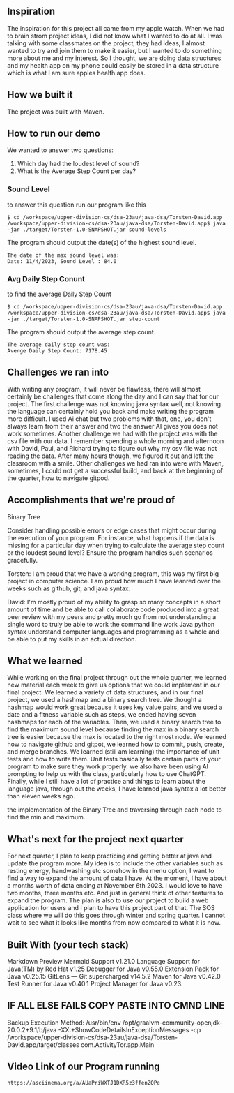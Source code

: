 ## Inspiration
The inspiration for this project all came from my apple watch. When we had to brain strom project ideas, I did not know what I wanted to do at all. I was talking with some classmates on the project, they had ideas, I almost wanted to try and join them to make it easier, but I wanted to do something more about me and my interest. So I thought, we are doing data structures and my health app on my phone could easily be stored in a data structure which is what I am sure apples health app does. 

## How we built it
The project was built with Maven.


## How to run our demo
We wanted to answer two questions:
1. Which day had the loudest level of sound?
2. What is the Average Step Count per day?

### Sound Level
to answer this question run our program like this 

```
$ cd /workspace/upper-division-cs/dsa-23au/java-dsa/Torsten-David.app
/workspace/upper-division-cs/dsa-23au/java-dsa/Torsten-David.app$ java -jar ./target/Torsten-1.0-SNAPSHOT.jar sound-levels
```
The program should output the date(s) of the highest sound level.
```
The date of the max sound level was:
Date: 11/4/2023, Sound Level : 84.0

```
### Avg Daily Step Conunt 
to find the average Daily Step Count 
```
$ cd /workspace/upper-division-cs/dsa-23au/java-dsa/Torsten-David.app
/workspace/upper-division-cs/dsa-23au/java-dsa/Torsten-David.app$ java -jar ./target/Torsten-1.0-SNAPSHOT.jar step-count
```
The program should output the average step count.
```
The average daily step count was:
Averge Daily Step Count: 7178.45
```


## Challenges we ran into
With writing any program, it will never be flawless, there will almost certainly be challenges that come along the day and I can say that for our project. The first challenge was not knowing java syntax well, not knowing the language can certainly hold you back and make writing the program more difficult. I used Ai chat but two problems with that, one, you don't always learn from their answer and two the answer AI gives you does not work sometimes. Another challenge we had with the project was with the csv file with our data. I remember spending a whole morning and afternoon with David, Paul, and Richard trying to figure out why my csv file was not reading the data. After many hours though, we figured it out and left the classroom with a smile. Other challenges we had ran into were with Maven, sometimes, I could not get a successful build, and back at the beginning of the quarter, how to navigate gitpod. 

## Accomplishments that we're proud of
Binary Tree

Consider handling possible errors or edge cases that might occur during the execution of your program. For instance, what happens if the data is missing for a particular day when trying to calculate the average step count or the loudest sound level? Ensure the program handles such scenarios gracefully.

Torsten:
I am proud that we have a working program, this was my first big project in computer science. I am proud how much I have leanred over the weeks such as github, git, and java syntax. 

David: 
I'm mostly proud of my ability to grasp so many concepts in a short amount of time and be able to call collaborate code produced into a great peer review with my peers and pretty much go from not understanding a single word to truly be able to work the command line work Java python syntax understand computer languages and programming as a whole and be able to put my skills in an actual direction.

## What we learned
While working on the final project through out the whole quarter, we learned new material each week to give us options that we could implement in our final project. We learned a variety of data structures, and in our final project, we used a hashmap and a binary search tree. We thought a hashmap would work great because it uses key value pairs, and we used a date and a fitness variable such as steps, we ended having seven hashmaps for each of the variables. Then, we used a binary search tree to find the maximum sound level because finding the max in a binary search tree is easier because the max is located to the right most node. We learned how to navigate github and gitpot, we learned how to commit, push, create, and merge branches. We learned (still am learning) the importance of unit tests and how to write them. Unit tests basically tests certain parts of your program to make sure they work properly. we also have been using AI prompting to help us with the class, particularly how to use ChatGPT. Finally, while I still have a lot of practice and things to learn about the language java, through out the weeks, I have learned java syntax a lot better than eleven weeks ago.

the implementation of the Binary Tree and traversing through each node to find the min and maximum. 


## What's next for the project next quarter
For next quarter, I plan to keep practicing and getting better at java and update the program more. My idea is to include the other variables such as resting energy, handwashing etc somehow in the menu option, I want to find a way to expand the amount of data I have. At the moment, I have about a months worth of data ending at November 6th 2023. I would love to have two months, three months etc. And just in general think of other features to expand the program. The plan is also to use our project to build a web application for users and I plan to have this project part of that. The SOS class where we will do this goes through winter and spring quarter. I cannot wait to see what it looks like months from now compared to what it is now.


## Built With (your tech stack)
Markdown Preview Mermaid Support
v1.21.0
Language Support for Java(TM) by Red Hat
v1.25
Debugger for Java
v0.55.0
Extension Pack for Java
v0.25.15
GitLens — Git supercharged
v14.5.2
Maven for Java
v0.42.0
Test Runner for Java
v0.40.1
Project Manager for Java
v0.23.

## IF ALL ELSE FAILS COPY PASTE INTO CMND LINE
Backup Execution Method:
/usr/bin/env /opt/graalvm-community-openjdk-20.0.2+9.1/b/java -XX:+ShowCodeDetailsInExceptionMessages -cp /workspace/upper-division-cs/dsa-23au/java-dsa/Torsten-David.app/target/classes com.ActivityTor.app.Main

## Video Link of our Program running

```
https://asciinema.org/a/AUaPriWXTJ1DXR5z3ffenZQPe 
```

